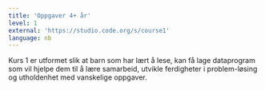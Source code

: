 ```yaml
---
title: 'Oppgaver 4+ år'
level: 1
external: 'https://studio.code.org/s/course1'
language: nb
---
```


Kurs 1 er utformet slik at barn som har lært å lese, kan få lage dataprogram 
som vil hjelpe dem til å lære samarbeid, utvikle ferdigheter i problem-løsing 
og utholdenhet med vanskelige oppgaver.
